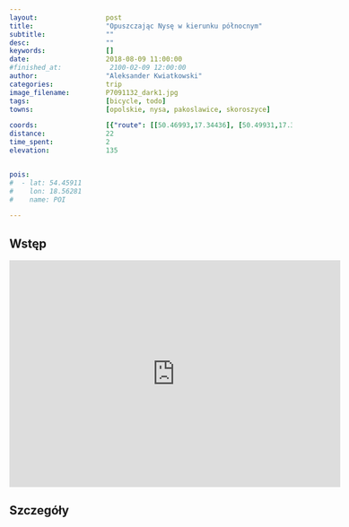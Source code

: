 ```yaml
---
layout:                 post
title:                  "Opuszczając Nysę w kierunku północnym"
subtitle:               ""
desc:                   ""
keywords:               []
date:                   2018-08-09 11:00:00
#finished_at:            2100-02-09 12:00:00
author:                 "Aleksander Kwiatkowski"
categories:             trip
image_filename:         P7091132_dark1.jpg
tags:                   [bicycle, todo]
towns:                  [opolskie, nysa, pakoslawice, skoroszyce]

coords:                 [{"route": [[50.46993,17.34436], [50.49931,17.33062], [50.54657,17.34676], [50.54319,17.37062], [50.56544,17.37989], [50.61568,17.38246], [50.61764,17.37817]], "type": "bicycle"}]
distance:               22
time_spent:             2
elevation:              135


pois:
#  - lat: 54.45911
#    lon: 18.56281
#    name: POI

---
```



## Wstęp

<iframe height='405' width='590' frameborder='0' allowtransparency='true' scrolling='no' src='https://www.strava.com/activities/1691277777/embed/a4b67ec2bfb13a058bc8982ce768f1dea3bbbdb4'></iframe>

## Szczegóły
